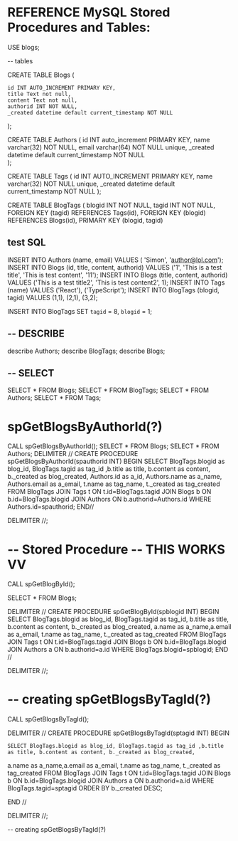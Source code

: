 



# REFERENCE MySQL Stored Procedures and Tables:

USE blogs;

-- tables

CREATE TABLE Blogs (

	id INT AUTO_INCREMENT PRIMARY KEY,
    title Text not null,
	content Text not null,
    authorid INT NOT NULL,
	_created datetime default current_timestamp NOT NULL
);

CREATE TABLE Authors (
	id INT auto_increment PRIMARY KEY,
	name varchar(32) NOT NULL,
	email varchar(64) NOT NULL unique,
	_created datetime default current_timestamp NOT NULL    
);

CREATE TABLE Tags (
	id INT AUTO_INCREMENT PRIMARY KEY,
	name varchar(32) NOT NULL unique,
	_created datetime default current_timestamp NOT NULL
);

CREATE TABLE BlogTags (
	blogid INT NOT NULL,
    tagid INT NOT NULL,
	FOREIGN KEY (tagid) REFERENCES Tags(id),
    FOREIGN KEY (blogid) REFERENCES Blogs(id),
    PRIMARY KEY (blogid, tagid)

## test SQL

INSERT INTO Authors (name, email) VALUES ( 'Simon', 'author@lol.com');
INSERT INTO Blogs (id, title, content, authorid) VALUES ('1', 'This is a test title', 'This is test content', '11');
INSERT INTO Blogs (title, content, authorid) VALUES ('This is a test title2', 'This is test content2', 1);
INSERT INTO Tags (name) VALUES ('React'), ('TypeScript');
INSERT INTO BlogTags (blogid, tagid) VALUES (1,1), (2,1), (3,2);

INSERT INTO BlogTags SET `tagid` = 8, `blogid` = 1; 

## -- DESCRIBE

describe Authors;
describe BlogTags;
describe Blogs;

## -- SELECT

SELECT * FROM Blogs;
SELECT * FROM BlogTags;
SELECT * FROM Authors;
SELECT * FROM Tags;

# spGetBlogsByAuthorId(?) 

CALL spGetBlogsByAuthorId();
SELECT * FROM Blogs;
SELECT * FROM Authors;
DELIMITER //
CREATE PROCEDURE spGetBlogsByAuthorId(spauthorid INT)
BEGIN
	SELECT BlogTags.blogid as blog_id, BlogTags.tagid as tag_id ,b.title as title, b.content as content, b._created as blog_created,
		Authors.id as a_id, Authors.name as a_name, Authors.email as a_email, t.name as tag_name, t._created as tag_created 
		FROM BlogTags
		JOIN Tags t
		ON t.id=BlogTags.tagid
		JOIN Blogs b
		ON b.id=BlogTags.blogid
		JOIN Authors
		ON b.authorid=Authors.id
			WHERE Authors.id=spauthorid;
END//

DELIMITER //;


# -- Stored Procedure --   THIS WORKS VV

CALL spGetBlogById();

SELECT * FROM Blogs;

DELIMITER //
CREATE PROCEDURE spGetBlogById(spblogid INT)
	BEGIN
		SELECT BlogTags.blogid as blog_id, BlogTags.tagid as tag_id,
        b.title as title, b.content as content, b._created as blog_created,
        a.name as a_name,a.email as a_email, 
        t.name as tag_name, t._created as tag_created 
        FROM BlogTags
            JOIN Tags t
            ON t.id=BlogTags.tagid
                JOIN Blogs b
                ON b.id=BlogTags.blogid
                    JOIN Authors a
                    ON b.authorid=a.id
                    WHERE BlogTags.blogid=spblogid;
    END //

DELIMITER //;

# -- creating spGetBlogsByTagId(?)

CALL spGetBlogsByTagId();

DELIMITER //
CREATE PROCEDURE spGetBlogsByTagId(sptagid INT)
	BEGIN
    
    SELECT BlogTags.blogid as blog_id, BlogTags.tagid as tag_id ,b.title as title, b.content as content, b._created as blog_created,
a.name as a_name,a.email as a_email, t.name as tag_name, t._created as tag_created 
FROM BlogTags
JOIN Tags t
ON t.id=BlogTags.tagid
JOIN Blogs b
ON b.id=BlogTags.blogid
JOIN Authors a
ON b.authorid=a.id
WHERE BlogTags.tagid=sptagid
ORDER BY b._created DESC;
    
END //

DELIMITER //;



-- creating spGetBlogsByTagId(?)